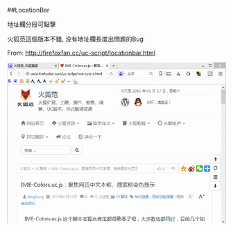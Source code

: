 ##LocationBar

地址欄分段可點擊

火狐范這個版本不錯, 没有地址欄長度出問題的Bug

From: http://firefoxfan.cc/uc-script/locationbar.html

![](img/Locationbar.gif)